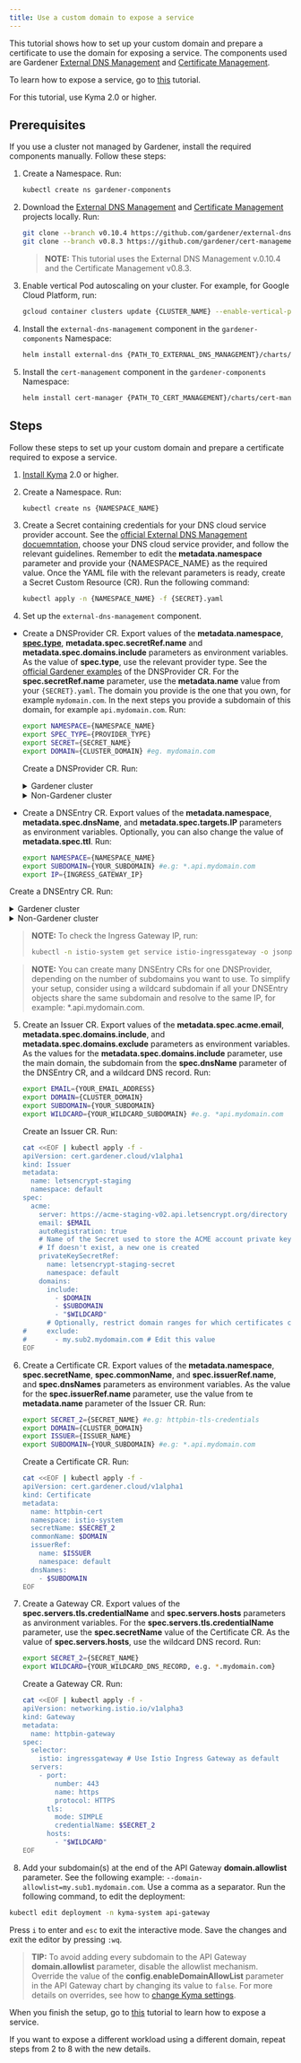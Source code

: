 ```yaml
---
title: Use a custom domain to expose a service
---
```


This tutorial shows how to set up your custom domain and prepare a certificate to use the domain for exposing a service. The components used are Gardener [External DNS Management](https://gardener.cloud/docs/concepts/networking/dns-managment/#external-dns-management) and [Certificate Management](https://gardener.cloud/docs/concepts/networking/cert-managment/).

To learn how to expose a service, go to [this](./apix-01-expose-service-apigateway.md) tutorial.

For this tutorial, use Kyma 2.0 or higher.

## Prerequisites

If you use a cluster not managed by Gardener, install the required components manually. Follow these steps:

1. Create a Namespace. Run:

   ```bash
   kubectl create ns gardener-components
   ```

2. Download the [External DNS Management](https://github.com/gardener/external-dns-management) and [Certificate Management](https://github.com/gardener/cert-management) projects locally. Run:

   ```bash
   git clone --branch v0.10.4 https://github.com/gardener/external-dns-management.git
   git clone --branch v0.8.3 https://github.com/gardener/cert-management.git
   ```

   > **NOTE:** This tutorial uses the External DNS Management v.0.10.4 and the Certificate Management v0.8.3.

3. Enable vertical Pod autoscaling on your cluster. For example, for Google Cloud Platform, run:

   ```bash
   gcloud container clusters update {CLUSTER_NAME} --enable-vertical-pod-autoscaling --zone="{CLUSTER_ZONE}" --project="{PROJECT_NAME}"
   ```

4. Install the `external-dns-management` component in the `gardener-components` Namespace:

   ```bash
   helm install external-dns {PATH_TO_EXTERNAL_DNS_MANAGEMENT}/charts/external-dns-management --namespace=gardener-components --set configuration.identifier=external-dns-identifier
   ```

5. Install the `cert-management` component in the `gardener-components` Namespace:

   ```bash
   helm install cert-manager {PATH_TO_CERT_MANAGEMENT}/charts/cert-management --namespace=gardener-components --set configuration.identifier=cert-manager-identifier
   ```

## Steps

Follow these steps to set up your custom domain and prepare a certificate required to expose a service.

1. [Install Kyma](../../04-operation-guides/operations/01-install-kyma.md) 2.0 or higher.

2. Create a Namespace. Run:

   ```bash
   kubectl create ns {NAMESPACE_NAME}
   ```

3. Create a Secret containing credentials for your DNS cloud service provider account. See the [official External DNS Management docuemntation](https://github.com/gardener/external-dns-management/blob/master/README.md#external-dns-management), choose your DNS cloud service provider, and follow the relevant guidelines. Remember to edit the **metadata.namespace** parameter and provide your {NAMESPACE_NAME} as the required value.  Once the YAML file with the relevant parameters is ready, create a Secret Custom Resource (CR). Run the following command:

   ```bash
   kubectl apply -n {NAMESPACE_NAME} -f {SECRET}.yaml
   ```

4. Set up the `external-dns-management` component.

- Create a DNSProvider CR. Export values of the **metadata.namespace**, [**spec.type**](https://github.com/gardener/external-dns-management#using-the-dns-controller-manager), **metadata.spec.secretRef.name** and **metadata.spec.domains.include** parameters as environment variables. As the value of **spec.type**, use the relevant provider type. See the [official Gardener examples](https://github.com/gardener/external-dns-management/tree/master/examples) of the DNSProvider CR. For the **spec.secretRef.name** parameter, use the **metadata.name** value from your `{SECRET}.yaml`. The domain you provide is the one that you own, for example `mydomain.com`. In the next steps you provide a subdomain of this domain, for example `api.mydomain.com`. Run:

  ```bash
  export NAMESPACE={NAMESPACE_NAME}
  export SPEC_TYPE={PROVIDER_TYPE}
  export SECRET={SECRET_NAME}
  export DOMAIN={CLUSTER_DOMAIN} #eg. mydomain.com
  ```
  
  Create a DNSProvider CR. Run:

  <div tabs>
  <details>
  <summary>
  Gardener cluster
  </summary>

  ```bash
  cat <<EOF | kubectl apply -f -
  apiVersion: dns.gardener.cloud/v1alpha1
  kind: DNSProvider
  metadata:
    name: dns-provider
    namespace: $NAMESPACE
    annotations:
      dns.gardener.cloud/class: garden
  spec:
    type: $SPEC_TYPE
    secretRef:
      name: $SECRET
    domains:
      include:
        - $DOMAIN
  EOF
  ```

  </details>
  <details>
  <summary>
  Non-Gardener cluster
  </summary>

  ```bash
  cat <<EOF | kubectl apply -f -
  apiVersion: dns.gardener.cloud/v1alpha1
  kind: DNSProvider
  metadata:
    name: dns-provider
    namespace: $NAMESPACE
  spec:
    type: $SPEC_TYPE
    secretRef:
      name: $SECRET
    domains:
      include:
        - $DOMAIN
  EOF
  ```

  </details>
  </div>

- Create a DNSEntry CR. Export values of the **metadata.namespace**, **metadata.spec.dnsName**, and **metadata.spec.targets.IP** parameters as environment variables. Optionally, you can also change the value of **metadata.spec.ttl**. Run:

  ```bash
  export NAMESPACE={NAMESPACE_NAME}
  export SUBDOMAIN={YOUR_SUBDOMAIN} #e.g: *.api.mydomain.com
  export IP={INGRESS_GATEWAY_IP}
  ```

 Create a DNSEntry CR. Run:

  <div tabs>
  <details>
  <summary>
  Gardener cluster
  </summary>

  ```bash
  cat <<EOF | kubectl apply -f -
  apiVersion: dns.gardener.cloud/v1alpha1
  kind: DNSEntry
  metadata:
    name: dns-entry
    namespace: $NAMESPACE
    annotations:
      dns.gardener.cloud/class: garden
  spec:
    dnsName: "$SUBDOMAIN"
    ttl: 600
    targets:
      - $IP
  EOF
  ```

  </details>
  <details>
  <summary>
  Non-Gardener cluster
  </summary>

  ```bash
  cat <<EOF | kubectl apply -f -
  apiVersion: dns.gardener.cloud/v1alpha1
  kind: DNSEntry
  metadata:
    name: dns-entry
    namespace: $NAMESPACE
  spec:
    dnsName: "$SUBDOMAIN"
    ttl: 600
    targets:
      - $IP
  EOF
  ```

  </details>
  </div>

  >**NOTE:** To check the Ingress Gateway IP, run:
  >```bash
  >kubectl -n istio-system get service istio-ingressgateway -o jsonpath='{.status.loadBalancer.ingress[0].ip}'
  >```

  >**NOTE:** You can create many DNSEntry CRs for one DNSProvider, depending on the number of subdomains you want to use. To simplify your setup, consider using a wildcard subdomain if all your DNSEntry objects share the same subdomain and resolve to the same IP, for example: *.api.mydomain.com.

5. Create an Issuer CR. Export values of the **metadata.spec.acme.email**, **metadata.spec.domains.include**, and **metadata.spec.domains.exclude** parameters as environment variables. As the values for the **metadata.spec.domains.include** parameter, use the main domain, the subdomain from the **spec.dnsName** parameter of the DNSEntry CR, and a wildcard DNS record. Run:

   ```bash
   export EMAIL={YOUR_EMAIL_ADDRESS}
   export DOMAIN={CLUSTER_DOMAIN}
   export SUBDOMAIN={YOUR_SUBDOMAIN}
   export WILDCARD={YOUR_WILDCARD_SUBDOMAIN} #e.g. *api.mydomain.com
   ```

   Create an Issuer CR. Run:

   ```bash
   cat <<EOF | kubectl apply -f -
   apiVersion: cert.gardener.cloud/v1alpha1
   kind: Issuer
   metadata:
     name: letsencrypt-staging
     namespace: default
   spec:
     acme:
       server: https://acme-staging-v02.api.letsencrypt.org/directory
       email: $EMAIL
       autoRegistration: true
       # Name of the Secret used to store the ACME account private key
       # If doesn't exist, a new one is created
       privateKeySecretRef:
         name: letsencrypt-staging-secret
         namespace: default
       domains:
         include:
           - $DOMAIN
           - $SUBDOMAIN
           - "$WILDCARD"
         # Optionally, restrict domain ranges for which certificates can be requested
   #     exclude:
   #       - my.sub2.mydomain.com # Edit this value
   EOF
   ```

6. Create a Certificate CR. Export values of the **metadata.namespace**, **spec.secretName**, **spec.commonName**, and **spec.issuerRef.name**, and **spec.dnsNames** parameters as environment variables. As the value for the **spec.issuerRef.name** parameter, use the value from te **metadata.name** parameter of the Issuer CR. Run:

   ```bash
   export SECRET_2={SECRET_NAME} #e.g: httpbin-tls-credentials
   export DOMAIN={CLUSTER_DOMAIN}
   export ISSUER={ISSUER_NAME}
   export SUBDOMAIN={YOUR_SUBDOMAIN} #e.g: *.api.mydomain.com
   ```

   Create a Certificate CR. Run:

   ```bash
   cat <<EOF | kubectl apply -f -
   apiVersion: cert.gardener.cloud/v1alpha1
   kind: Certificate
   metadata:
     name: httpbin-cert
     namespace: istio-system
     secretName: $SECRET_2
     commonName: $DOMAIN
     issuerRef:
       name: $ISSUER
       namespace: default
     dnsNames:
       - $SUBDOMAIN
   EOF
   ```

7. Create a Gateway CR. Export values of the **spec.servers.tls.credentialName** and **spec.servers.hosts** parameters as anvironment variables. For the **spec.servers.tls.credentialName** parameter, use the **spec.secretName** value of the Certificate CR. As the value of **spec.servers.hosts**, use the wildcard DNS record. Run:

   ```bash
   export SECRET_2={SECRET_NAME}
   export WILDCARD={YOUR_WILDCARD_DNS_RECORD, e.g. *.mydomain.com}
   ```

   Create a Gateway CR. Run:

   ```bash
   cat <<EOF | kubectl apply -f -
   apiVersion: networking.istio.io/v1alpha3
   kind: Gateway
   metadata:
     name: httpbin-gateway
   spec:
     selector:
       istio: ingressgateway # Use Istio Ingress Gateway as default
     servers:
       - port:
           number: 443
           name: https
           protocol: HTTPS
         tls:
           mode: SIMPLE
           credentialName: $SECRET_2
         hosts:
           - "$WILDCARD"
   EOF
   ```

8. Add your subdomain(s) at the end of the API Gateway **domain.allowlist** parameter. See the following example: `--domain-allowlist=my.sub1.mydomain.com`. Use a comma as a separator. Run the following command, to edit the deployment:

  ```bash
  kubectl edit deployment -n kyma-system api-gateway
  ```

   Press `i` to enter and `esc` to exit the interactive mode. Save the changes and exit the editor by pressing `:wq`.

   >**TIP:** To avoid adding every subdomain to the API Gateway **domain.allowlist** parameter, disable the allowlist mechanism. Override the value of the **config.enableDomainAllowList** parameter in the API Gateway chart by changing its value to `false`. For more details on overrides, see how to [change Kyma settings](../../04-operation-guides/operations/03-change-kyma-config-values.md).

When you finish the setup, go to [this](./apix-01-expose-service-apigateway.md) tutorial to learn how to expose a service.

If you want to expose a different workload using a different domain, repeat steps from 2 to 8 with the new details.
